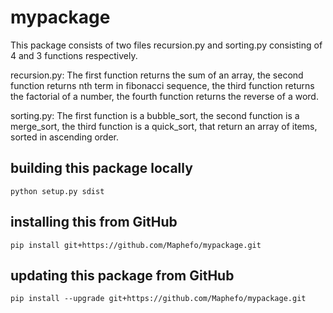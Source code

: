 # mypackage
This package consists of two files recursion.py and sorting.py consisting of 4 and 3 functions respectively.

recursion.py:
 The first function returns the sum of an array, the second function returns nth term in fibonacci sequence, the third function returns the factorial of a number, the fourth function returns the reverse of a word.

sorting.py:
The first function is a bubble_sort, the second function is a merge_sort, the third  function is a  quick_sort, that return an array of items, sorted in ascending order.

## building this package locally
`python setup.py sdist`

## installing this from GitHub
`pip install git+https://github.com/Maphefo/mypackage.git`

## updating this package from GitHub
`pip install --upgrade git+https://github.com/Maphefo/mypackage.git`
